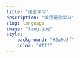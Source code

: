 ```yaml
---
title: "语言学习"
description: "编程语言学习"
slug: language
image: "lang.jpg"
style:
    background: "#2a9d8f"
    color: "#fff"
---
```

